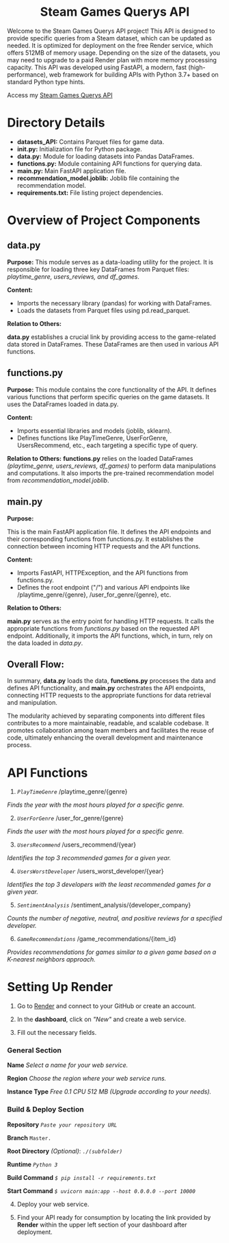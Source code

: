 # <h1 align=center> **Steam Games Querys API** </h1>

Welcome to the Steam Games Querys API project! This API is designed to provide specific queries from a Steam dataset, which can be updated as needed. It is optimized for deployment on the free Render service, which offers 512MB of memory usage. Depending on the size of the datasets, you may need to upgrade to a paid Render plan with more memory processing capacity. This API was developed using FastAPI, a modern, fast (high-performance), web framework for building APIs with Python 3.7+ based on standard Python type hints.

Access my [Steam Games Querys API](https://steam-games-querys.onrender.com)

# Directory Details
- **datasets_API:** Contains Parquet files for game data.
- **init.py:** Initialization file for Python package.
- **data.py:** Module for loading datasets into Pandas DataFrames.
- **functions.py:** Module containing API functions for querying data.
- **main.py:** Main FastAPI application file.
- **recommendation_model.joblib:** Joblib file containing the recommendation model.
- **requirements.txt:** File listing project dependencies.

# Overview of Project Components

## data.py

**Purpose:** 
This module serves as a data-loading utility for the project. It is responsible for loading three key DataFrames from Parquet files: _playtime_genre, users_reviews, and df_games_.

**Content:**
- Imports the necessary library (pandas) for working with DataFrames.
- Loads the datasets from Parquet files using pd.read_parquet.

**Relation to Others:**

**data.py** establishes a crucial link by providing access to the game-related data stored in DataFrames. These DataFrames are then used in various API functions.


## functions.py
   
**Purpose:** 
This module contains the core functionality of the API. It defines various functions that perform specific queries on the game datasets. It uses the DataFrames loaded in data.py.

**Content:**
- Imports essential libraries and models (joblib, sklearn).
- Defines functions like PlayTimeGenre, UserForGenre, UsersRecommend, etc., each targeting a specific type of query.
  
**Relation to Others:**
**functions.py** relies on the loaded DataFrames _(playtime_genre, users_reviews, df_games)_ to perform data manipulations and computations. It also imports the pre-trained recommendation model from _recommendation_model.joblib_.

## main.py

**Purpose:** 

This is the main FastAPI application file. It defines the API endpoints and their corresponding functions from functions.py. It establishes the connection between incoming HTTP requests and the API functions.

**Content:**

- Imports FastAPI, HTTPException, and the API functions from functions.py.
- Defines the root endpoint ("/") and various API endpoints like /playtime_genre/{genre}, /user_for_genre/{genre}, etc.

**Relation to Others:**

**main.py** serves as the entry point for handling HTTP requests. It calls the appropriate functions from _functions.py_ based on the requested API endpoint. Additionally, it imports the API functions, which, in turn, rely on the data loaded in _data.py_.

## Overall Flow:

In summary, **data.py** loads the data, **functions.py** processes the data and defines API functionality, and **main.py** orchestrates the API endpoints, connecting HTTP requests to the appropriate functions for data retrieval and manipulation.

The modularity achieved by separating components into different files contributes to a more maintainable, readable, and scalable codebase. It promotes collaboration among team members and facilitates the reuse of code, ultimately enhancing the overall development and maintenance process.

# API Functions

1. _`PlayTimeGenre`_
/playtime_genre/{genre}

  _Finds the year with the most hours played for a specific genre._

2. _`UserForGenre`_
/user_for_genre/{genre}

  _Finds the user with the most hours played for a specific genre._

3. _`UsersRecommend`_
/users_recommend/{year}

  _Identifies the top 3 recommended games for a given year._

4. _`UsersWorstDeveloper`_
/users_worst_developer/{year}

  _Identifies the top 3 developers with the least recommended games for a given year._

5. _`SentimentAnalysis`_
/sentiment_analysis/{developer_company}

  _Counts the number of negative, neutral, and positive reviews for a specified developer._

6. _`GameRecommendations`_
/game_recommendations/{item_id}

  _Provides recommendations for games similar to a given game based on a K-nearest neighbors approach._


# Setting Up Render

1. Go to [Render](https://render.com/) and connect to your GitHub or create an account.

2. In the **dashboard**, click on _"New"_ and create a web service.

3. Fill out the necessary fields.


### General Section

**Name** _Select a name for your web service._

**Region** _Choose the region where your web service runs._

**Instance Type** _Free 0.1 CPU 512 MB (Upgrade according to your needs)._


### Build & Deploy Section

**Repository** _`Paste your repository URL`_

**Branch** `Master.`

**Root Directory** _(Optional)_: _`./(subfolder)`_

**Runtime** _`Python 3`_

**Build Command** _`$ pip install -r requirements.txt`_

**Start Command** _`$ uvicorn main:app --host 0.0.0.0 --port 10000`_


4. Deploy your web service.

5. Find your API ready for consumption by locating the link provided by **Render** within the upper left section of your dashboard after deployment.
